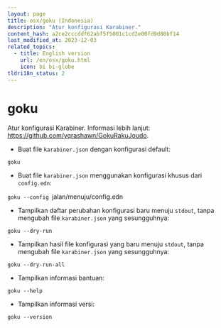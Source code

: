 ```yaml
---
layout: page
title: osx/goku (Indonesia)
description: "Atur konfigurasi Karabiner."
content_hash: a2ce2cccddf62abf5f5001c1cd2e00fd9d80bf14
last_modified_at: 2023-12-03
related_topics:
  - title: English version
    url: /en/osx/goku.html
    icon: bi bi-globe
tldri18n_status: 2
---
```

# goku

Atur konfigurasi Karabiner.
Informasi lebih lanjut: <https://github.com/yqrashawn/GokuRakuJoudo>.

- Buat file `karabiner.json` dengan konfigurasi default:

`goku`

- Buat file `karabiner.json` menggunakan konfigurasi khusus dari `config.edn`:

`goku --config `<span class="tldr-var badge badge-pill bg-dark-lm bg-white-dm text-white-lm text-dark-dm font-weight-bold">jalan/menuju/config.edn</span>

- Tampilkan daftar perubahan konfigurasi baru menuju `stdout`, tanpa mengubah file `karabiner.json` yang sesungguhnya:

`goku --dry-run`

- Tampilkan hasil file konfigurasi yang baru menuju `stdout`, tanpa mengubah file `karabiner.json` yang sesungguhnya:

`goku --dry-run-all`

- Tampilkan informasi bantuan:

`goku --help`

- Tampilkan informasi versi:

`goku --version`
